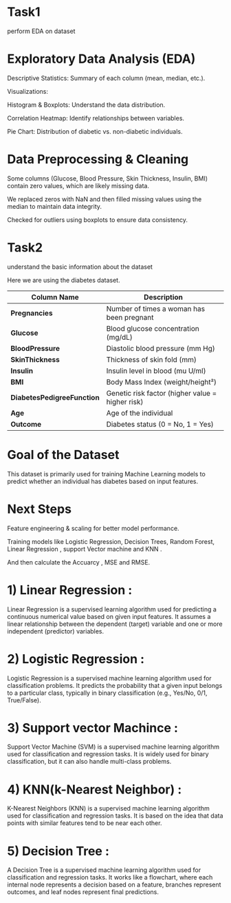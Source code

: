 # Task1
perform EDA on dataset
# Exploratory Data Analysis (EDA)

Descriptive Statistics: Summary of each column (mean, median, etc.).

Visualizations:

Histogram & Boxplots: Understand the data distribution.

Correlation Heatmap: Identify relationships between variables.

Pie Chart: Distribution of diabetic vs. non-diabetic individuals.
# Data Preprocessing & Cleaning

Some columns (Glucose, Blood Pressure, Skin Thickness, Insulin, BMI) contain zero values, which are likely missing data.

We replaced zeros with NaN and then filled missing values using the median to maintain data integrity.

Checked for outliers using boxplots to ensure data consistency.
# Task2 
understand the basic information about the dataset


Here we are using the diabetes dataset.

| Column Name                 | Description                                              |
|-----------------------------|----------------------------------------------------------|
| **Pregnancies**             | Number of times a woman has been pregnant               |
| **Glucose**                 | Blood glucose concentration (mg/dL)                     |
| **BloodPressure**           | Diastolic blood pressure (mm Hg)                        |
| **SkinThickness**           | Thickness of skin fold (mm)                             |
| **Insulin**                 | Insulin level in blood (mu U/ml)                        |
| **BMI**                     | Body Mass Index (weight/height²)                        |
| **DiabetesPedigreeFunction**| Genetic risk factor (higher value = higher risk)       |
| **Age**                     | Age of the individual                                  |
| **Outcome**                 | Diabetes status (0 = No, 1 = Yes)                      |





# Goal of the Dataset

This dataset is primarily used for training Machine Learning models to predict whether an individual has diabetes based on input features.



# Next Steps

Feature engineering & scaling for better model performance.

Training models like Logistic Regression, Decision Trees, Random Forest, Linear Regression , support Vector machine and KNN .

And then calculate the Accuarcy , MSE and RMSE.



# 1)  Linear Regression :
   Linear Regression is a supervised learning algorithm used for predicting a continuous numerical value based on given input features. It assumes a linear relationship 
   between the dependent (target) variable and one or more independent (predictor) variables.

# 2)  Logistic Regression :
   Logistic Regression is a supervised machine learning algorithm used for classification problems. It predicts the probability 
   that a given input belongs to a particular class, typically in binary classification (e.g., Yes/No, 0/1, True/False).

# 3)  Support vector Machince :
   Support Vector Machine (SVM) is a supervised machine learning algorithm used for classification and regression tasks. It is 
   widely used for binary classification, but it can also handle multi-class problems.

# 4)  KNN(k-Nearest Neighbor) :
   K-Nearest Neighbors (KNN) is a supervised machine learning algorithm used for classification and regression tasks. It is based on the idea that data points with similar 
   features tend to be near each other.

 # 5) Decision Tree :
   A Decision Tree is a supervised machine learning algorithm used for classification and regression tasks. It works like a flowchart, where each internal node represents a 
   decision based on a feature, branches represent outcomes, and leaf nodes represent final predictions.




